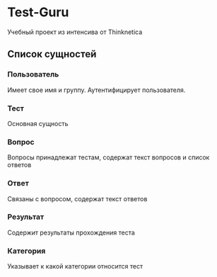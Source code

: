 # Test-Guru
Учебный проект из интенсива от Thinknetica

## Список сущностей

### Пользователь
Имеет свое имя и группу. Аутентифицирует пользователя.

### Тест
Основная сущность

### Вопрос
Вопросы принадлежат тестам, содержат текст вопросов и список ответов

### Ответ
Связаны с вопросом, содержат текст ответов

### Результат
Содержит результаты прохождения теста

### Категория
Указывает к какой категории относится тест
